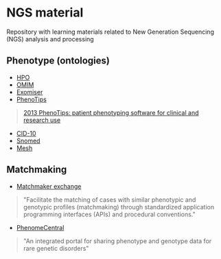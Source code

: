 # NGS material
Repository with learning materials related to New Generation Sequencing (NGS) analysis and processing

## Phenotype (ontologies)
* [HPO](http://human-phenotype-ontology.github.io/documentation.html)
* [OMIM](https://www.omim.org/)
* [Exomiser](https://github.com/exomiser/Exomiser)
* [PhenoTips](https://phenotips.org/)
> [2013 PhenoTips: patient phenotyping software for clinical and research use](https://www.ncbi.nlm.nih.gov/pubmed/23636887)
* [CID-10](http://searchhealthit.techtarget.com/definition/ICD-10)
* [Snomed](http://www.snomed.org/snomed-ct)
* [Mesh](https://www.ncbi.nlm.nih.gov/mesh)

## Matchmaking
* [Matchmaker exchange](http://www.matchmakerexchange.org/)
> "Facilitate the matching of cases with similar phenotypic and genotypic profiles (matchmaking) through standardized application programming interfaces (APIs) and procedural conventions."
* [PhenomeCentral](https://phenomecentral.org/)
> "An integrated portal for sharing phenotype and genotype data for rare genetic disorders"
